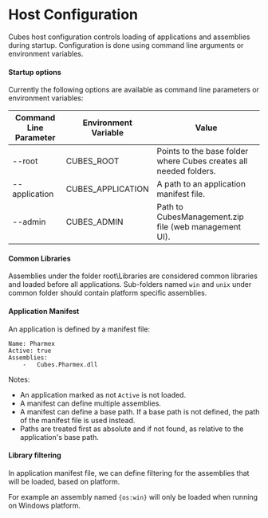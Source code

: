 # Host Configuration
Cubes host configuration controls loading of applications and assemblies during startup. 
Configuration is done using command line arguments or environment variables. 


#### Startup options

Currently the following options are available as command line parameters or environment variables:

Command Line Parameter | Environment Variable | Value
--- |--- | ---
--root | CUBES_ROOT | Points to the base folder where Cubes creates all needed folders.
--application | CUBES_APPLICATION | A path to an application manifest file. 
--admin | CUBES_ADMIN | Path to CubesManagement.zip file (web management UI).


#### Common Libraries
Assemblies under the folder root\Libraries are considered common libraries and loaded before all applications. 
Sub-folders named `win` and `unix` under common folder should contain platform specific assemblies.


#### Application Manifest
An application is defined by a manifest file:
```
Name: Pharmex
Active: true
Assemblies:
    -   Cubes.Pharmex.dll
```
Notes:
- An application marked as not `Active` is not loaded. 
- A manifest can define multiple assemblies.
- A manifest can define a base path. If a base path is not defined, the path of the manifest file is used instead.
- Paths are treated first as absolute and if not found, as relative to the application's base path.


#### Library filtering
In application manifest file, we can define filtering for the assemblies that will be loaded, based on platform.

For example an assembly named `{os:win}` will only be loaded when running on Windows platform.